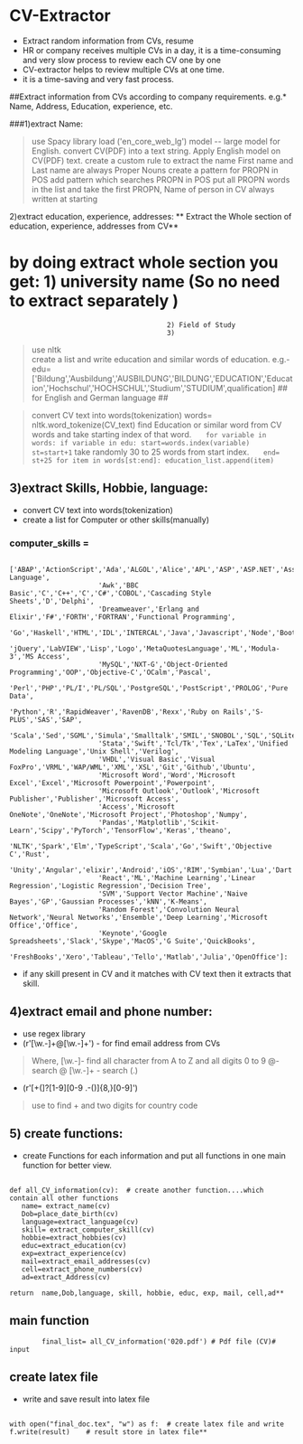 # CV-Extractor 

* Extract random information from CVs, resume
* HR or company receives multiple CVs in a day, it is a time-consuming and very slow process to  review each CV one by one
* CV-extractor helps to review multiple CVs at one time.
* it is a time-saving and very fast process.

##Extract information from CVs according to company requirements.
e.g.* Name, Address, Education, experience, etc.

###1)extract Name:
> use Spacy library
> load ('en_core_web_lg') model -- large model for English.
> convert CV(PDF) into a text string.
> Apply English model on CV(PDF) text.
> create a custom rule to extract the name
> First name and Last name are always Proper Nouns
> create a pattern for PROPN in POS
> add pattern which searches PROPN in POS
> put all PROPN words in the list and take the first PROPN, Name of person in CV always written at starting 

2)extract education, experience, addresses:
 ** Extract the Whole section of education, experience, addresses from CV**
# by doing extract whole section you get:  1) university name (So no need to extract separately )
                                           2) Field of Study
                                           3)  

> use nltk                        
> create a list and write education and similar words of education.
e.g.-    edu=['Bildung','Ausbildung','AUSBILDUNG','BILDUNG','EDUCATION','Education','Hochschul','HOCHSCHUL','Studium','STUDIUM',qualification]
            ## for English and German language ## 

> convert CV text into words(tokenization)
  words= nltk.word_tokenize(CV_text)
> find Education or similar word from CV words and take starting index of that word.
`   for variable in words:
       if variable in edu:
         start=words.index(variable)
         st=start+1`
> take randomly 30 to 25 words from start index. 
`   end= st+25
    for item in words[st:end]:
       education_list.append(item)`










## 3)extract Skills, Hobbie, language:
* convert CV text into words(tokenization)
* create a list for Computer or other skills(manually)
###       computer_skills =
                          ['ABAP','ActionScript','Ada','ALGOL','Alice','APL','ASP','ASP.NET','Assembly Language',
                          'Awk','BBC Basic','C','C++','C','C#','COBOL','Cascading Style Sheets','D','Delphi',
                          'Dreamweaver','Erlang and Elixir','F#','FORTH','FORTRAN','Functional Programming',
                           'Go','Haskell','HTML','IDL','INTERCAL','Java','Javascript','Node','Bootstrap',
                           'jQuery','LabVIEW','Lisp','Logo','MetaQuotesLanguage','ML','Modula-3','MS Access',
                          'MySQL','NXT-G','Object-Oriented Programming','OOP','Objective-C','OCalm','Pascal',
                          'Perl','PHP','PL/I','PL/SQL','PostgreSQL','PostScript','PROLOG','Pure Data',
                          'Python','R','RapidWeaver','RavenDB','Rexx','Ruby on Rails','S-PLUS','SAS','SAP',
                          'Scala','Sed','SGML','Simula','Smalltalk','SMIL','SNOBOL','SQL','SQLite','SSI',
                          'Stata','Swift','Tcl/Tk','Tex','LaTex','Unified Modeling Language','Unix Shell','Verilog',
                          'VHDL','Visual Basic','Visual FoxPro','VRML','WAP/WML','XML','XSL','Git','Github','Ubuntu',
                          'Microsoft Word','Word','Microsoft Excel','Excel','Microsoft Powerpoint','Powerpoint',
                          'Microsoft Outlook','Outlook','Microsoft Publisher','Publisher','Microsoft Access',
                          'Access','Microsoft OneNote','OneNote','Microsoft Project','Photoshop','Numpy',
                          'Pandas','Matplotlib','Scikit-Learn','Scipy','PyTorch','TensorFlow','Keras','theano',
                          'NLTK','Spark','Elm','TypeScript','Scala','Go','Swift','Objective C','Rust',
                          'Unity','Angular','elixir','Android','iOS','RIM','Symbian','Lua','Dart','Flutter',
                          'React','ML','Machine Learning','Linear Regression','Logistic Regression','Decision Tree',
                          'SVM','Support Vector Machine','Naive Bayes','GP','Gaussian Processes','kNN','K-Means',
                          'Random Forest','Convolution Neural Network','Neural Networks','Ensemble','Deep Learning','Microsoft Office','Office',
                          'Keynote','Google Spreadsheets','Slack','Skype','MacOS','G Suite','QuickBooks',
                           'FreshBooks','Xero','Tableau','Tello','Matlab','Julia','OpenOffice']:
* if any skill present in CV and it matches with CV text then it extracts that skill.

## 4)extract email and phone number:
* use regex library
* (r'[\w\.-]+@[\w\.-]+') - for find email address from CVs
 > Where, [\w\.-]- find all character from  A to Z and all digits 0 to 9
          @-  search @
          [\w\.-]+  - search (.) 
* (r'[\+\(]?[1-9][0-9 .\-\(\)]{8,}[0-9]')
 > use to find + and two digits for country code

## 5) create functions:
* create Functions for each information and put all functions in one main function for better view.

## 
    def all_CV_information(cv):  # create another function....which contain all other functions
       name= extract_name(cv)
       Dob=place_date_birth(cv)
       language=extract_language(cv)
       skill= extract_computer_skill(cv)
       hobbie=extract_hobbies(cv)
       educ=extract_education(cv)
       exp=extract_experience(cv)
       mail=extract_email_addresses(cv)
       cell=extract_phone_numbers(cv)
       ad=extract_Address(cv)
    
    return  name,Dob,language, skill, hobbie, educ, exp, mail, cell,ad**

## main function
            final_list= all_CV_information('020.pdf') # Pdf file (CV)# input

##  create latex file
* write and save result into latex file 
## 

    with open("final_doc.tex", "w") as f:  # create latex file and write
    f.write(result)    # result store in latex file**
## 










